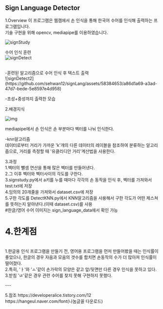 Sign Language Detector
---------
<p>
1.Overview
이 프로그램은 웹캠에서 손 인식을 통해 한국어 수어를 인식해 출력하는 프로그램입니다.<br />
기술 구현을 위해 opencv, mediapipe를 이용하였습니다.<br />
  
![signStudy](https://github.com/sehwan12/signLang/assets/58384653/f6241e2c-486f-4be1-babc-ec61cd0e9f36)

수어 인식 훈련
<br />
![signDetect](https://github.com/sehwan12/signLang/assets/58384653/73468da7-a555-4f43-81f9-dfe8e2f05857)

<br />
-훈련된 알고리즘으로 수어 인식 후 텍스트 출력<br />
![signDetect2](https://github.com/sehwan12/signLang/assets/58384653/a86d1a69-a3ad-47d7-bede-5e8597e4d958)

-초성+중성까지 출력한 모습<br />
</p>
<p>
2.배경지식
  
![img](https://github.com/sehwan12/signLang/assets/58384653/56cc5552-a3cb-4d1c-b953-499230fd57aa)

mediapipe에서 손 인식은 손 부분마다 벡터를 나눠 인식한다.<br />

-knn알고리즘<br />
데이터로부터 거리가 가까운 'k'개의 다른 데이터의 레이블을 참조하여 분류하는 알고리즘으로, 거리를 측정할 때 '유클리디안 거리'계산법을 사용한다.<br />
</p>
<p>
3.과정
<br />
1.벡터의 뺄셈 연산을 통해 많은 벡터를 만들어낸다.<br />
2.그 이후 벡터와 벡터사이의 각도를 구한다.<br />
3.signstudy.py에서 a키를 누를 때마다 각각의 손 동작을 인식 후, 벡터를 가져와서 test.txt에 저장<br />
4.임의의 20개줄을 가져와서 dataset.csv에 저장<br />
5.구한 각도를 DetectKNN.py에서 KNN알고리즘을 사용해서 구한 각도가 어떤 제스쳐를 뜻하는지 알아낸다.(이때 dataset.csv)를 사용<br />
#한글/영어 수어 이미지는 sign_language_data에서 확인 가능<br />
</p>
<p>
<h1>
4.한계점
</h1>
<br />1.한글용 인식 프로그램을 만들기 전, 영어용 프로그램을 먼저 만들어봤을 때는 인식률이 좋았으나, 한글의 경우 자음과 모음의 갯수를 합치면 손동작의 수가 더 많아져 인식률이 떨어졌다.<br />
2.특히, 'ㅏ'와 'ㅗ'같이 손가락의 모양은 같고 앞/뒷면만 다른 경우 인식을 못하고 있다.<br />
3.받침 'ㄵ'같은 경우 관련 수어를 찾지 못해 구현하지 못했다.<br />
</p>
---
<p>
5.참조
https://developeralice.tistory.com/12<br />
https://hangeul.naver.com/font(나눔글꼴 다운로드)<br />
</p>
